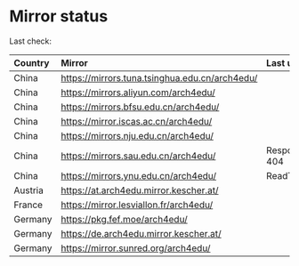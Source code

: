 <script src="./time.js"></script>
# Mirror status
Last check: <script type="text/javascript">localize(1691093834.9440892);</script>

|Country|Mirror|Last update|
|:------|:-----|:----------|
|China|https://mirrors.tuna.tsinghua.edu.cn/arch4edu/|<script type="text/javascript">localize(1691044237);</script>|
|China|https://mirrors.aliyun.com/arch4edu/|<script type="text/javascript">localize(1690957763);</script>|
|China|https://mirrors.bfsu.edu.cn/arch4edu/|<script type="text/javascript">localize(1691002508);</script>|
|China|https://mirror.iscas.ac.cn/arch4edu/|<script type="text/javascript">localize(1691044237);</script>|
|China|https://mirrors.nju.edu.cn/arch4edu/|<script type="text/javascript">localize(1690957763);</script>|
|China|https://mirrors.sau.edu.cn/arch4edu/|Response 404|
|China|https://mirrors.ynu.edu.cn/arch4edu/|ReadTimeout|
|Austria|https://at.arch4edu.mirror.kescher.at/|<script type="text/javascript">localize(1691044237);</script>|
|France|https://mirror.lesviallon.fr/arch4edu/|<script type="text/javascript">localize(1689402753);</script>|
|Germany|https://pkg.fef.moe/arch4edu/|<script type="text/javascript">localize(1691044237);</script>|
|Germany|https://de.arch4edu.mirror.kescher.at/|<script type="text/javascript">localize(1691044237);</script>|
|Germany|https://mirror.sunred.org/arch4edu/|<script type="text/javascript">localize(1691044237);</script>|

<script src="./tablefilter/tablefilter.js"></script>
<script src="./table.js"></script>